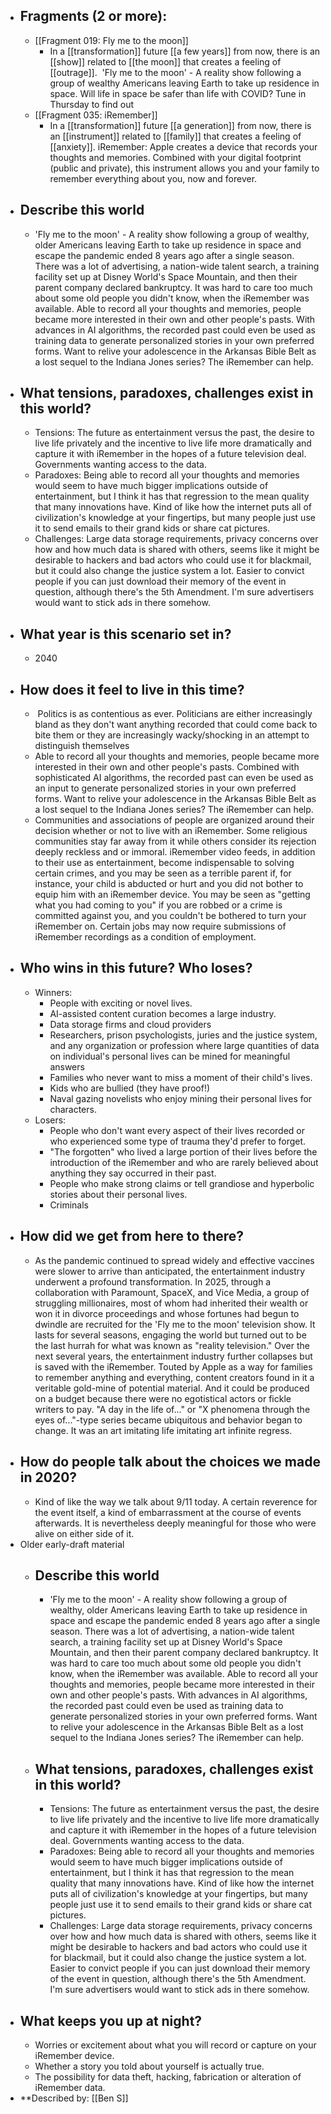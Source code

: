 - ## Fragments (2 or more):
    - [[Fragment 019: Fly me to the moon]]
        - In a [[transformation]] future [[a few years]] from now, there is an [[show]] related to [[the moon]] that creates a feeling of [[outrage]].  'Fly me to the moon' - A reality show following a group of wealthy Americans leaving Earth to take up residence in space. Will life in space be safer than life with COVID? Tune in Thursday to find out
    - [[Fragment 035: iRemember]]
        - In a [[transformation]] future [[a generation]] from now, there is an [[instrument]] related to [[family]] that creates a feeling of [[anxiety]]. iRemember: Apple creates a device that records your thoughts and memories. Combined with your digital footprint (public and private), this instrument allows you and your family to remember everything about you, now and forever.
- ## Describe this world
    - 'Fly me to the moon' - A reality show following a group of wealthy, older Americans leaving Earth to take up residence in space and escape the pandemic ended 8 years ago after a single season. There was a lot of advertising, a nation-wide talent search, a training facility set up at Disney World's Space Mountain, and then their parent company declared bankruptcy. It was hard to care too much about some old people you didn't know, when the iRemember was available. Able to record all your thoughts and memories, people became more interested in their own and other people's pasts. With advances in AI algorithms, the recorded past could even be used as training data to generate personalized stories in your own preferred forms. Want to relive your adolescence in the Arkansas Bible Belt as a lost sequel to the Indiana Jones series? The iRemember can help.
- ## What tensions, paradoxes, challenges exist in this world?
    - Tensions: The future as entertainment versus the past, the desire to live life privately and the incentive to live life more dramatically and capture it with iRemember in the hopes of a future television deal. Governments wanting access to the data.
    - Paradoxes: Being able to record all your thoughts and memories would seem to have much bigger implications outside of entertainment, but I think it has that regression to the mean quality that many innovations have. Kind of like how the internet puts all of civilization's knowledge at your fingertips, but many people just use it to send emails to their grand kids or share cat pictures.
    - Challenges: Large data storage requirements, privacy concerns over how and how much data is shared with others, seems like it might be desirable to hackers and bad actors who could use it for blackmail, but it could also change the justice system a lot. Easier to convict people if you can just download their memory of the event in question, although there's the 5th Amendment. I'm sure advertisers would want to stick ads in there somehow.
- ## What year is this scenario set in?
    - 2040
- ## How does it feel to live in this time?
    -  Politics is as contentious as ever. Politicians are either increasingly bland as they don't want anything recorded that could come back to bite them or they are increasingly wacky/shocking in an attempt to distinguish themselves 
    - Able to record all your thoughts and memories, people became more interested in their own and other people's pasts. Combined with sophisticated AI algorithms, the recorded past can even be used as an input to generate personalized stories in your own preferred forms. Want to relive your adolescence in the Arkansas Bible Belt as a lost sequel to the Indiana Jones series? The iRemember can help.
    - Communities and associations of people are organized around their decision whether or not to live with an iRemember. Some religious communities stay far away from it while others consider its rejection deeply reckless and or immoral. iRemember video feeds, in addition to their use as entertainment, become indispensable to solving certain crimes, and you may be seen as a terrible parent if, for instance, your child is abducted or hurt and you did not bother to equip him with an iRemember device. You may be seen as "getting what you had coming to you" if you are robbed or a crime is committed against you, and you couldn't be bothered to turn your iRemember on. Certain jobs may now require submissions of iRemember recordings as a condition of employment.
- ## Who wins in this future? Who loses?
    - Winners:
        - People with exciting or novel lives.
        - AI-assisted content curation becomes a large industry.
        - Data storage firms and cloud providers
        - Researchers, prison psychologists, juries and the justice system, and any organization or profession where large quantities of data on individual's personal lives can be mined for meaningful answers
        - Families who never want to miss a moment of their child's lives.
        - Kids who are bullied (they have proof!)
        - Naval gazing novelists who enjoy mining their personal lives for characters.
    - Losers:
        - People who don't want every aspect of their lives recorded or who experienced some type of trauma they'd prefer to forget.
        - "The forgotten" who lived a large portion of their lives before the introduction of the iRemember and who are rarely believed about anything they say occurred in their past.
        - People who make strong claims or tell grandiose and hyperbolic stories about their personal lives.
        - Criminals
- ## How did we get from here to there?
    - As the pandemic continued to spread widely and effective vaccines were slower to arrive than anticipated, the entertainment industry underwent a profound transformation. In 2025, through a collaboration with Paramount, SpaceX, and Vice Media, a group of struggling millionaires, most of whom had inherited their wealth or won it in divorce proceedings and whose fortunes had begun to dwindle are recruited for the 'Fly me to the moon' television show. It lasts for several seasons, engaging the world but turned out to be the last hurrah for what was known as "reality television." Over the next several years, the entertainment industry further collapses but is saved with the iRemember. Touted by Apple as a way for families to remember anything and everything, content creators found in it a veritable gold-mine of potential material. And it could be produced on a budget because there were no egotistical actors or fickle writers to pay. "A day in the life of..." or "X phenomena through the eyes of..."-type series became ubiquitous and behavior began to change. It was an art imitating life imitating art infinite regress.
- ## How do people talk about the choices we made in 2020?
    - Kind of like the way we talk about 9/11 today. A certain reverence for the event itself, a kind of embarrassment at the course of events afterwards. It is nevertheless deeply meaningful for those who were alive on either side of it.
- Older early-draft material
    - ## Describe this world
        - 'Fly me to the moon' - A reality show following a group of wealthy, older Americans leaving Earth to take up residence in space and escape the pandemic ended 8 years ago after a single season. There was a lot of advertising, a nation-wide talent search, a training facility set up at Disney World's Space Mountain, and then their parent company declared bankruptcy. It was hard to care too much about some old people you didn't know, when the iRemember was available. Able to record all your thoughts and memories, people became more interested in their own and other people's pasts. With advances in AI algorithms, the recorded past could even be used as training data to generate personalized stories in your own preferred forms. Want to relive your adolescence in the Arkansas Bible Belt as a lost sequel to the Indiana Jones series? The iRemember can help.
    - ## What tensions, paradoxes, challenges exist in this world?
        - Tensions: The future as entertainment versus the past, the desire to live life privately and the incentive to live life more dramatically and capture it with iRemember in the hopes of a future television deal. Governments wanting access to the data.
        - Paradoxes: Being able to record all your thoughts and memories would seem to have much bigger implications outside of entertainment, but I think it has that regression to the mean quality that many innovations have. Kind of like how the internet puts all of civilization's knowledge at your fingertips, but many people just use it to send emails to their grand kids or share cat pictures.
        - Challenges: Large data storage requirements, privacy concerns over how and how much data is shared with others, seems like it might be desirable to hackers and bad actors who could use it for blackmail, but it could also change the justice system a lot. Easier to convict people if you can just download their memory of the event in question, although there's the 5th Amendment. I'm sure advertisers would want to stick ads in there somehow.
- ## What keeps you up at night?
    - Worries or excitement about what you will record or capture on your iRemember device.
    - Whether a story you told about yourself is actually true.
    - The possibility for data theft, hacking, fabrication or alteration of iRemember data.
- **Described by: [[Ben S]]
